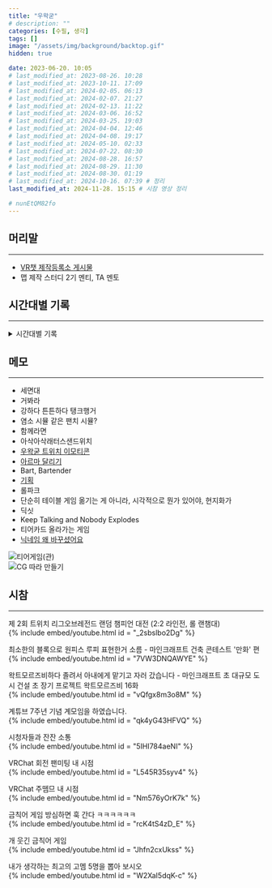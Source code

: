 ```yaml
---
title: "우왁굳"
# description: ""
categories: [수필, 생각]
tags: []
image: "/assets/img/background/backtop.gif"
hidden: true

date: 2023-06-20. 10:05
# last_modified_at: 2023-08-26. 10:28
# last_modified_at: 2023-10-11. 17:09
# last_modified_at: 2024-02-05. 06:13
# last_modified_at: 2024-02-07. 21:27
# last_modified_at: 2024-02-13. 11:22
# last_modified_at: 2024-03-06. 16:52
# last_modified_at: 2024-03-25. 19:03
# last_modified_at: 2024-04-04. 12:46
# last_modified_at: 2024-04-08. 19:17
# last_modified_at: 2024-05-10. 02:33
# last_modified_at: 2024-07-22. 08:30
# last_modified_at: 2024-08-28. 16:57
# last_modified_at: 2024-08-29. 11:30
# last_modified_at: 2024-08-30. 01:19
# last_modified_at: 2024-10-16. 07:39 # 정리
last_modified_at: 2024-11-28. 15:15 # 시참 영상 정리

# nunEtQM82fo
---
```


## 머리말

---

- [VR챗 제작등록소 게시물](https://cafe.naver.com/steamindiegame/6259414)
- 맵 제작 스터디 2기 멘티, TA 멘토

## 시간대별 기록

---

<details>
<summary>시간대별 기록</summary>
<div markdown="1">

- 19_XX_XX - 팬게임 개발 - 윤농님 보고
- 19_03_13 - [원 아워 원 라이프 애기두](https://cafe.naver.com/steamindiegame/710981)
  - 20_08_01 - [박제](https://youtu.be/qN_2hUe8URA?si=kkxIthuqaRWcth-_&t=113)
- 19_05_28 - 마인크래프트 왁트모르즈비 신청
- 19_05_30 - 마인크래프트 왁트모르즈비 1일차 - 아랑비님 바론 복사 노가다
- 19_05_16 - [제 2회 트위치 리그오브레전드 랜덤 챔피언 대전](https://youtu.be/_2sbslbo2Dg?t=446) - 플래티넘 마오카이, 광탈
- 19_06_02 - 마인크래프트 왁트모르즈비 2일차 - 왁튜브 마을 미래도시 및 복사 노가다
- 19_07_08 - 배틀그라운드 FramesWinGames 광고 이벤트 - 왁굳형이 봐줌
- 19_07_11 - 배틀그라운드 팬치를 찾아라(짧관) - 왁굳형 팀으로 비빔
- 19_08_29 - 마인크래프트 건축 콘테스트 애니편 - 고잉메리호
- 19_11_06 - 마인크래프트 왁트모르즈비 3일차 - 별나무님 지하철 노가다

---

- 21_03_17 - [픽셀 왁굳](https://cafe.naver.com/steamindiegame/3124712), [픽셀 엔젤](https://cafe.naver.com/steamindiegame/3124751)
  - 21_06_24 - [박제](https://youtu.be/LdvM5IKooss?si=8DD_1v-gGtuTSCgm&t=238)
- 21_12_29 - 팬게임 [왁그리드](https://youtu.be/79sbqJl0OK8)
- 21_12_XX - 팬 게임 테스터: 왁더슬

---

- 22_01_16 - VRChat 맵 제작: 루석바 (첫 VRChat 프로젝트)
- 22_02_13 - VRChat 루석바: 서울의 답 (첫 고놀, 첫 고멤 영접)
- 22_03_13 - VRChat 회전 팬미팅
- 22_03_13 - 루석바 후열 비비기
- 22_03_29 - VRChat TierLand
- 22_03_31 - VRChat TierLand 비비기 (개같이 컷)
- 22_04_06 - VRChat 루석바: 신입 융터르의 고민 (고놀)
- 22_04_10 - 나이트폴 - 왁굳형이랑 같은 팀
- 22_04_10 - VRChat 루석바: 비밀다방 콜라보 (Mood Indigo)
- 22_04_23 - VRChat 루석바: 네이월 (상황극 콘테스트 중간 광고)
- 22_04_24 - 소녀리버스 연락
- 22_05_28 - VRChat 루석바: OLD TOWN ROAD (고놀)
- 22_05_31 - 소녀리버스 미팅, 고버역 포도알 주르르 CM보드 현장 방문
- 22_06_04 - VRChat 루석바: 디자인 인력 구하기 (두 분 모셨는데 계속 붙잡아 둔다는 생각이 들어서 팀 통보식 해체. 이제와서 마음에 걸림.)
- 22_06_04 - 데드 사이드 클럽 - 왁굳형한테 죽음
- 22_06_22 - 시버리2
- 22_06_28 - VRChat 맵 제작: [우산](https://youtu.be/T84CDxlwsXw?si=fj2a3UqZzQG6jmkn)
- 22_06_28 - VRChat 루석바: 지친하루 (난 아무것도 안함)
- 22_07_03 - VRChat 컨상컨: 이심전심 포커 비비기 성공
- 22_07_10 - VRChat 맵 프로그래밍: [왁파고 VS 고세구, 세기의 대결](https://youtu.be/m2oef8JhV9s?si=28fiT3M8Ir9vyqYN)
- 22_07_11 - VRChat 맵 제작: 고멤가요제 김피탕 토크쇼 In 루석바
- 22_07_26 - VRChat 맵 프로그래밍: RE:HINE (첫 이세돌 프로젝트)
- 22_07_26 - VRChat 맵 프로그래밍 (도움): 아이네 1주년 기념관
- 22_08_21 - VRChat 맵 프로그래밍: [왁숲](https://youtu.be/ENKbdP8V2gg?si=GFg9reoIReVCKwmc) (리메이크 기준)
- 22_09_02 - 헥스볼 문장 만들기
- 22_09_04 - VRChat 루석바: 회식 (고놀, 캘불암 왁파고 폭발)
- 22_09_11 - VRChat 맵 제작: 하나원큐 광고 (왁굳형 디코 첫 영접)
- 22_09_18 - VRChat 맵 프로그래밍: [고멤가요제 드래프트, 고멤가요제 뮤비 공개 맵](https://cafe.naver.com/steamindiegame/7675853)
- 22_09_25 - VRChat 맵 프로그래밍: 고멤가요제 김피탕 연막맵 - 계륵각
- 22_09_25 - VRChat 맵 제작: 고멤가요제 레이디버그 - [금단의 레이디](https://cafe.naver.com/steamindiegame/7679495)
- 22_09_25 - VRChat 맵 제작: 고멤가요제 레이디버그 - [피날레](https://cafe.naver.com/steamindiegame/7679495)
- 22_10_06 - VRChat 루석바: 캘불암 & 빅데이터 1화 (고놀)
- 22_11_05 - VRChat 맵 프로그래밍: 2022/10 상황극 콘테스트 - [아무튼 이세계](https://youtu.be/LNMrl_Te1SU?si=_iL78pSiq23mO1B_)
- 22_11_06 - VRChat 루석바: 왁듀윌 (상황극 콘테스트 중간 광고)
- 22_11_24 - VRChat 고민상담 마지막 타자
- 22_12_07 - VRChat 맵 프로그래밍: [오뱅계르크 팝업 스토어](https://cafe.naver.com/steamindiegame/8799312)
- 22_12_08 - VRChat 맵 제작: [오르막길 (고놀)](https://youtu.be/sVydSseSOCQ?si=kZzCGwZYELjX-l6n)
- 22_12_18 - VRChat 루석바: T.O.U.R
- 22_12_18 - VRChat 맵 프로그래밍: [크라임 왁 외전](https://cafe.naver.com/steamindiegame/8932487)
- 22_12_20 - 농구 똥겜 (로비에서 1초 영접)
- 22_12_23 - VRChat 왁굳형과 노래듣기
- 22_12_18 - VRChat 루석바: DREAM AGAIN
- 22_12_25 - VRChat 루석바: [We Wish You a Merry Christmas](https://youtu.be/j7ATkr0PFm8?si=NxbXyVKPX69RHsx6)
- 22_12_29 - VRChat 루석바: 발로란트 내전 드래프트
- 22_12_30 - 오뱅계르크 새벽반차라기 반팔티 노말 화이트 M - 오우너
- 22_12_31 - [계묘년 우왁굳](https://cafe.naver.com/steamindiegame/9157224)
- 22_12_31 - VRChat 맵 프로그래밍: [2022 연공전 형! 여기 링크야](https://youtu.be/DPOxhUpb64o?si=z9VdRjALRKFB6oBO)
- 22_12_XX - 팬 게임 테스터: 왁이작
- 22_12_XX - 팬 게임 테스터: 왁타버스 대운동회
- 22_XX_XX - 관: 첫 상황극
- 22_XX_XX - 관: 주르르 미연시

---

- 23_01_10 - VRChat 루석바: 융터르 (고놀)
- 23_01_18 - VRChat 루석바: Everything Black (고놀)
- 23_01_23 - 주니티 OX퀴즈
- 23_03_18 - VRChat 맵 프로그래밍: [지하돌 티어 게임](https://cafe.naver.com/steamindiegame/10336591) (본가에서 원격 작업, 첫 이세돌 디코)
- 23_03_19 - VRChat SCREAM
- 23_03_04 - VRChat 맵 프로그래밍: 버축대 티바로살래나 라커룸
- 23_03_20 - VRChat 맵 제작: [버축대 카오닝스타즈 MV](https://youtu.be/4di6nanDjiU?si=vrSSunpEo4nVyisi)
- 23_03_27 - VRChat 루석바: [음원 발매 발표](https://youtu.be/n5U4X-vA_TY)
- 23_03_27 - VRChat 맵 프로그래밍: 서면역
- 23_04_12 - 금칙어 게임 - 왁굳형한테 병신 포상 받은 날
- 23_04_15 - VRChat 맵 프로그래밍: 버축대 티바로살래나 갈통대전
- 23_04_22 - VRChat 맵 프로그래밍: [라니벨 시즌 2 안전수칙 편](https://cafe.naver.com/steamindiegame/10888716)
- 23_04_29 - 빵덕 라이드 (루석바 모델 제공)
- 23_04_30 - VRChat 맵 프로그래밍: [릴파 택티컬](https://cafe.naver.com/steamindiegame/11000576)
- 23_04_30 - VRChat 맵 프로그래밍: [우리 억결했어요](https://cafe.naver.com/steamindiegame/11001427)
- 23_05_13 - VRChat 맵 프로그래밍: [붓코 월드](https://cafe.naver.com/steamindiegame/11175224)
- 23_05_17 - VRChat 맵 프로그래밍: 망령 회의 (고놀)
- 23_05_25 - VRChat 루석바: 게비융신새킹 왁타 (고놀)
- 23_05_27 - VRChat 맵 프로그래밍: [새우튀김 맵 제작 스터디 졸업작품 - META STUDY](https://cafe.naver.com/steamindiegame/11339673)
- 23_05_27 - VRChat 맵 프로그래밍: 나이트 댄서 (고놀)
- 23_05_28 - VRChat 맵 테스터: 항해
- 23_05_30 - VRChat 루석바: 듀엣총 (고놀)
- 23_06_10 - VRChat 맵 테스터: 세구괴담
- 23_06_12 - VRChat 맵 프로그래밍: 고멤아카데미 학예회 뮤비 공개 맵
- 23_06_17 - VRChat 루석바: 닌닌 Promise (고놀)
- 23_06_18 - VRChat 맵 프로그래밍: 오타쿠 인물퀴즈 (비챤)
- 23_06_22 - VRChat 맵 프로그래밍: [마법소녀 이세계아이돌 웹툰 쇼케이스 장](https://cafe.naver.com/steamindiegame/11694871)
- 23_06_29 - VRChat 맵 프로그래밍: 밸런스 게임 (고놀)
- 23_06_30 - VRChat 루석바: 계절범죄 (주폭소년단 X 지하아이돌)
- 23_07_01 - VRChat 루석바: 소피아에게 고민상담을 해드렸습니다 (고놀)
- 23_07_06 - 마운트 & 블레이드
- 23_07_06 - VRChat SCREAM 계약서
- 23_07_30 - 주니티 맵 프로그래밍: 사인은 B 무대 (조공)
- 23_08_05 - VRChat 맵 프로그래밍: [우왁굳의 일심동체](https://cafe.naver.com/steamindiegame/12922263)
- 23_08_14 - 여행가고 외가댁에서 자고 일어났더니 폰에 세구님께 연락이 와있었다
- 23_08_20 - VRChat 맵 프로그래밍: [이세계 홈파티 (이세돌 3집 합방)](https://cafe.naver.com/steamindiegame/12562966) (존경하는 분들 디코 엿듣기가 재밌었다)
- 23_09_21 - VRChat 맵 프로그래밍: [회전소개팅](https://youtu.be/OL-I06tZGbc?si=qmvQAI56R7keNRwL)
- 23_09_23 - 이세계 페스티벌 (23_08_04 - 덩쿨 에셋 내꺼잖아, 맵 2~3시간 걸리셧데)
- 23_11_03 - [VRChat 작곡캠프 비비기](https://cafe.naver.com/steamindiegame/13542517)
- 23_11_11 - VRChat 맵 프로그래밍: [르르와 연애중](https://cafe.naver.com/steamindiegame/13644167)
- 23_11_11 - VRChat 루석바: [띄어쓰기의 중요성 (고놀)](https://cafe.naver.com/steamindiegame/13638149)
- 23_11_16 - VRChat 맵 프로그래밍: [지하돌 학교 생활 엿보기](https://cafe.naver.com/steamindiegame/13702998)
- 23_11_25 - 맵 프로그래밍: [이파리 골든벨](https://cafe.naver.com/steamindiegame/13792779)
- 23_12_13 - 길버트와 해루석
- 23_12_17 - VRChat 맵 프로그래밍: [컨텐츠 월드컵 (이세돌 2주년 합방)](https://cafe.naver.com/steamindiegame/14065241)
- 23_12_22 - VRChat 맵 프로그래밍: V급 밴드 오디션
- 23_12_28 - 기습 롤 대회 신청 (혹시나 싶어 몇 년 동안 유지했던 닉네임 바꿨는데..)
- 23_12_28 - [연말 작업계 선물 기모띠 글 작성](https://cafe.naver.com/steamindiegame/14227964)
- 23_12_28 - VRChat 맵 프로그래밍: 챤타버스 워크샵
- 23_12_28 - 챤타버스 워크샵
- 23_12_30 - 고놀전시관에 닉네임 2개 있음 까모뜨린 카모뜨린
- 23_XX_XX - VRChat 맵 프로그래밍 (도움): 고세구 23 생일 기념맵
- 23_XX_XX - VRChat 맵 프로그래밍 (도움): 비챤 23 생일 기념맵
- 23_XX_XX - 관: 프로스트
- 23_XX_XX - 관: Waxim
- 23_XX_XX - 관: 유사 단어 게임
- 23_XX_XX - 관: 범인 한자와상 고놀 해보고 싶었는데
- 23_XX_XX - 관: 왁타버스 올림픽

---

- 24_01_03 - VRChat 맵 프로그래밍: 설리바 거울 전달
- 24_01_04 - [연말 작업계 선물 기모띠 당첨 !](https://cafe.naver.com/steamindiegame/14330087) (뒤에서 12번째, 안되는 줄 알고 포기했었는데 좌표 찍혔음)
- 24_01_05 - VRChat 루석바: ACTOR (고놀)
- 24_01_09 - 빵덕 라이드 (깔끔하게 씬 파일 통짜로 드릴걸)
- 24_01_13 - [연말 작업계 선물 기모띠 배달](https://cafe.naver.com/steamindiegame/14452617), 경찰행동
- 24_01_31 - VRChat 돚거게임 최종(인줄 알았던) 테스트 날
- 24_02_01 - VRChat 루석바: 맵 스터디 6기 모집 공고 포스터 (24_01_31 5기 졸작 발표)
- 24_02_04 - VRChat 맵 프로그래밍 (도움): 왁타랜드
- 24_02_06 - VRChat 맵 프로그래밍 (도움): 왁타버스 기습소집
- 24_02_10 - 챤니티 개발: 이세계아이돌 아프리카 데뷔 방송
- 24_02_12 - 챤니티 합류
- 24_02_12 - VRChat 맵 프로그래밍 (도움): 왁잘알 QUIZ (저세계 아이돌)
- 24_02_13 - Arizen님 군바
- 24_03_23 - VRChat 맵 프로그래밍: 버튜버 총회 (고세구)
- 24_04_03 - VRChat 돚거게임
- 24_04_07 - 맵 제작: [육광천 - Everything](https://youtu.be/-CDAA7r2aIs?si=8Ua0lPZksnOZoyme)
- 24_04_07 - VRChat 맵 프로그래밍: 해외축구 어필쇼 (고세구)
- 24_05_10 - VRChat 맵 프로그래밍: 성결힐링캠프 (고세구)
- 24_05_10 - 마세돌 굳즈 도착
- 24_05_11 - 아이네님 콘서트
- 24_05_25 - VRChat 맵 프로그래밍: 인간 X 버추얼 소개팅 (리얼소개팅) (고세구)
- 24_06_23 - VRChat 맵 프로그래밍: 고멤의 검색기록 (우왁굳, 고교멤)
- 24_07_03 - VRChat 맵 프로그래밍: 예절교실 (비챤 X 향아치)
- 24_07_18 - 세구공화국 게임 디스코드 테스트 테스터로 참여
- 24_07_20 - VRChat 루석바: 작곡캠프 해루석 '먼 길을 돌아' 이스터에그
- 24_07_21 - VRChat 맵 프로그래밍: 촉각슈트 동아리 (주르르)

---

- 24_XX_XX - VRChat 맵 프로그래밍: 왁디아나존스
- 24_XX_XX - VRChat 맵 제작: 단답님 기획의 무언가 (뭔지모름)

</details>

## 메모

---

- 세면대
- 거봐라
- 강하다 튼튼하다 탱크행거
- 염소 시뮬 같은 팬치 시뮬?
- 함께라면
- 아삭아삭래터스샌드위치
- [우왁굳 트위치 이모티콘](https://twitchemotes.com/channels/49045679)
- [아르마 달리기](https://cafe.naver.com/steamindiegame/10914462)
- Bart, Bartender
- [기획](https://namu.wiki/w/%EB%84%A4%ED%94%84%EB%A6%AC%EA%B7%B8/%EA%B2%8C%EC%9E%84)
- 롤파크
- 단순히 테이블 게임 옮기는 게 아니라, 시각적으로 뭔가 있어야, 현지화가
- 딕싯
- Keep Talking and Nobody Explodes
- 티어카드 올라가는 게임
- [닉네임 왜 바꾸셨어요](https://vod.afreecatv.com/player/132082677)

![티어게임(관)](/assets/img/post/stone/project/TierGame.png)  
![CG 따라 만들기](/assets/img/post/stone/project/CG.png)  

## 시참

---

제 2회 트위치 리그오브레전드 랜덤 챔피언 대전 (2:2 라인전, 롤 랜챔대)  
{% include embed/youtube.html id = "_2sbslbo2Dg" %}

최소한의 블록으로 원피스 루피 표현한거 소름 - 마인크래프트 건축 콘테스트 '만화' 편  
{% include embed/youtube.html id = "7VW3DNQAWYE" %}

왁트모르즈비하다 졸려서 아내에게 맡기고 자러 갔습니다 - 마인크래프트 초 대규모 도시 건설 초 장기 프로젝트 왁트모르즈비 16화  
{% include embed/youtube.html id = "vQfgx8m3o8M" %}

계튜브 7주년 기념 계모임을 하였습니다.  
{% include embed/youtube.html id = "qk4yG43HFVQ" %}

시청자들과 잔잔 소통  
{% include embed/youtube.html id = "5IHI784aeNI" %}

VRChat 회전 팬미팅 내 시점  
{% include embed/youtube.html id = "L545R35syv4" %}

VRChat 주뗌므 내 시점  
{% include embed/youtube.html id = "Nm576yOrK7k" %}

금칙어 게임 방심하면 훅 간다 ㅋㅋㅋㅋㅋㅋ  
{% include embed/youtube.html id = "rcK4tS4zD_E" %}

개 웃긴 금칙어 게임  
{% include embed/youtube.html id = "Jhfn2cxUkss" %}

내가 생각하는 최고의 고멤 5명을 뽑아 보시오  
{% include embed/youtube.html id = "W2XaI5dqK-c" %}
